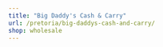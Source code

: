 ```yaml
---
title: "Big Daddy's Cash & Carry"
url: /pretoria/big-daddys-cash-and-carry/
shop: wholesale
---
```


